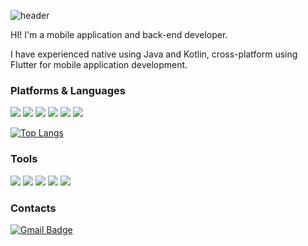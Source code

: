 ![header](https://capsule-render.vercel.app/api?type=Soft&color=auto&height=170&text=KIM%20Beomjin&desc=Mobile%20and%20BackEnd%20Developer&fontAlign=35&theme=tokyonight&fontAlignY=40&descAlignY=65)

HI! I'm a mobile application and back-end developer. 

I have experienced native using Java and Kotlin, cross-platform using Flutter for mobile application development.

### Platforms & Languages

<img src="https://img.shields.io/badge/Java-007396?style=flat&logo=Gradle&logoColor=white"/> <img src="https://img.shields.io/badge/Kotlin-7F52FF?style=flat&logo=Kotlin&logoColor=white"/> <img src="https://img.shields.io/badge/Android-3DDC84?style=flat&logo=Android&logoColor=white"/> <img src="https://img.shields.io/badge/Flutter-02569B?style=flat&logo=Flutter&logoColor=white"/> <img src="https://img.shields.io/badge/Python-3776AB?style=flat&logo=Python&logoColor=white"/> <img src="https://img.shields.io/badge/C-A8B9CC?style=flat&logo=C&logoColor=white"/>


[![Top Langs](https://github-readme-stats.vercel.app/api/top-langs/?username=nemesis709&layout=compact)](https://github.com/nemesis709/github-readme-stats)

### Tools

<img src="https://img.shields.io/badge/Oracle-800000?style=flat&logo=Oracle&logoColor=white"/> <img src="https://img.shields.io/badge/Git-F05032?style=flat&logo=Git&logoColor=white"/> <img src="https://img.shields.io/badge/Sourcetree-0052CC?style=flat&logo=Sourcetree&logoColor=white"/> <img src="https://img.shields.io/badge/Android%20Studio-3DDC84?style=flat&logo=Android%20Studio&logoColor=white"/> <img src="https://img.shields.io/badge/Visual%20Studio%20Code-007ACC?style=flat&logo=Visual%20Studio%20Code&logoColor=white"/>

### Contacts
[![Gmail Badge](https://img.shields.io/badge/Gmail-d14836?style=flat&logo=Gmail&logoColor=white&link=mailto:kimsh1691@gmail.com)](mailto:hypnos709@gmail.com)
